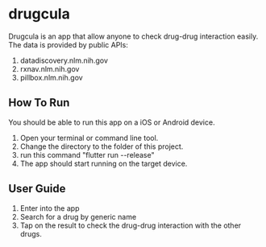 # drugcula

Drugcula is an app that allow anyone to check drug-drug interaction easily.
The data is provided by public APIs: 
1. datadiscovery.nlm.nih.gov
2. rxnav.nlm.nih.gov
3. pillbox.nlm.nih.gov


## How To Run

You should be able to run this app on a iOS or Android device.
1. Open your terminal or command line tool.
2. Change the directory to the folder of this project.
3. run this command "flutter run --release"
4. The app should start running on the target device.


## User Guide

1. Enter into the app
2. Search for a drug by generic name
3. Tap on the result to check the drug-drug interaction with the other drugs.
